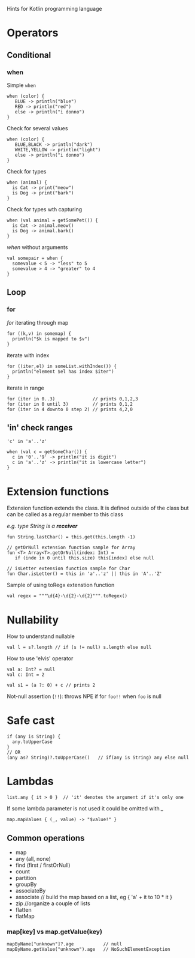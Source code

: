 Hints for Kotlin programming language


# Operators

## Conditional

### when

Simple `when`
```
when (color) {
   BLUE -> println("blue")
   RED -> println("red")
   else -> println("i donno")
}
```

Check for several values

```
when (color) {
   BLUE,BLACK -> println("dark")
   WHITE,YELLOW -> println("light")
   else -> println("i donno")
}
```

Check for types
```
when (animal) {
  is Cat -> print("meow")
  is Dog -> print("bark")
}
```

Check for types wth capturing
```
when (val animal = getSomePet()) {
  is Cat -> animal.meow()
  is Dog -> animal.bark()
}
```

*when* without arguments
```
val somepair = when {
  somevalue < 5 -> "less" to 5
  somevalue > 4 -> "greater" to 4
}
```

## Loop

### for

*for* iterating through map
```
for ((k,v) in somemap) {
  println("$k is mapped to $v")
}
```

iterate with index

```
for ((iter,el) in someList.withIndex()) {
  println("element $el has index $iter")
}
```

iterate in range
```
for (iter in 0..3)              // prints 0,1,2,3
for (iter in 0 until 3)         // prints 0,1,2
for (iter in 4 downto 0 step 2) // prints 4,2,0
```

## 'in' check ranges
```
'c' in 'a'..'z'
```
```
when (val c = getSomeChar()) {
  c in '0'..'9' -> println("it is digit")
  c in 'a'..'z' -> println("it is lowercase letter")
}
```

# Extension functions
Extension function extends the class. It is defined outside of the class but can be called as a regular member to this class


*e.g. type String is a **receiver***
```
fun String.lastChar() = this.get(this.length -1)

// getOrNull extension function sample for Array
fun <T> Array<T>.getOrNull(index: Int) = 
   if (inde in 0 until this.size) this[index] else null

// isLetter extension function sample for Char
fun Char.isLetter() = this in 'a'..'z' || this in 'A'..'Z'

```

Sample of using toRegx extenstion function
```
val regex = """\d{4}-\d{2}-\d{2}""".toRegex()
```

# Nullability
How to understand nullable
```
val l = s?.length // if (s != null) s.length else null
```

How to use 'elvis' operator
```
val a: Int? = null 
val c: Int = 2

val s1 = (a ?: 0) + c // prints 2 
```

Not-null assertion (`!!`): throws NPE if for `foo!!` when `foo` is null


# Safe cast
```
if (any is String) {
  any.toUpperCase
} 
// OR
(any as? String)?.toUpperCase()   // if(any is String) any else null
```
# Lambdas
```
list.any { it > 0 }  // 'it' denotes the argument if it's only one
```

If some lambda parameter is not used it could be omitted with *_*
```
map.mapValues { (_, value) -> "$value!" } 
```

## Common operations
* map
* any (all, none)
* find (first / firstOrNull)
* count
* partition
* groupBy
* associateBy
* associate // build the map based on a list, eg { 'a' + it to 10 * it }
* zip //organize a couple of lists
* flatten
* flatMap


### map[key] vs map.getValue(key)
```
mapByName["unknown"]?.age           // null
mapByName.getValue("unknown").age   // NoSuchElementException
```
